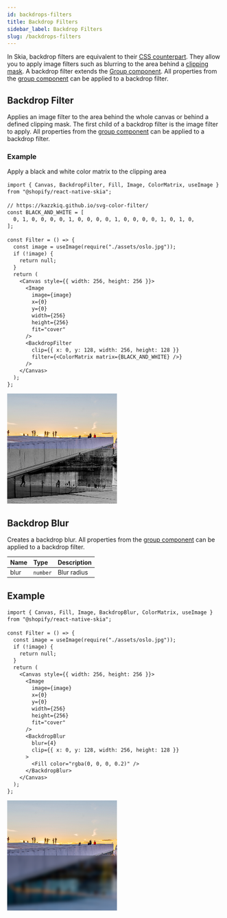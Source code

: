 ```yaml
---
id: backdrops-filters
title: Backdrop Filters
sidebar_label: Backdrop Filters
slug: /backdrops-filters
---
```


In Skia, backdrop filters are equivalent to their [CSS counterpart](https://developer.mozilla.org/en-US/docs/Web/CSS/backdrop-filter). They allow you to apply image filters such as blurring to the area behind a [clipping mask](/docs/group#clipping-operations). A backdrop filter extends the [Group component](/docs/group#clipping-operations). All properties from the [group component](/docs/group) can be applied to a backdrop filter.

## Backdrop Filter
Applies an image filter to the area behind the whole canvas or behind a defined clipping mask. The first child of a backdrop filter is the image filter to apply. All properties from the [group component](/docs/group) can be applied to a backdrop filter.

### Example

Apply a black and white color matrix to the clipping area

```tsx twoslash
import { Canvas, BackdropFilter, Fill, Image, ColorMatrix, useImage } from "@shopify/react-native-skia";

// https://kazzkiq.github.io/svg-color-filter/
const BLACK_AND_WHITE = [
  0, 1, 0, 0, 0, 0, 1, 0, 0, 0, 0, 1, 0, 0, 0, 0, 1, 0, 1, 0,
];

const Filter = () => {
  const image = useImage(require("./assets/oslo.jpg"));
  if (!image) {
    return null;
  }
  return (
    <Canvas style={{ width: 256, height: 256 }}>
      <Image
        image={image}
        x={0}
        y={0}
        width={256}
        height={256}
        fit="cover"
      />
      <BackdropFilter
        clip={{ x: 0, y: 128, width: 256, height: 128 }}
        filter={<ColorMatrix matrix={BLACK_AND_WHITE} />}
      />
    </Canvas>
  );
};
```

![BackdropBlur](assets/backdrop-filters/filter.png)

## Backdrop Blur

Creates a backdrop blur. All properties from the [group component](/docs/group) can be applied to a backdrop filter.

| Name      | Type                |  Description                                             |
|:----------|:--------------------|:---------------------------------------------------------|
| blur      | `number`            | Blur radius                                              |

## Example

```tsx twoslash
import { Canvas, Fill, Image, BackdropBlur, ColorMatrix, useImage } from "@shopify/react-native-skia";

const Filter = () => {
  const image = useImage(require("./assets/oslo.jpg"));
  if (!image) {
    return null;
  }
  return (
    <Canvas style={{ width: 256, height: 256 }}>
      <Image
        image={image}
        x={0}
        y={0}
        width={256}
        height={256}
        fit="cover"
      />
      <BackdropBlur
        blur={4}
        clip={{ x: 0, y: 128, width: 256, height: 128 }}
      >
        <Fill color="rgba(0, 0, 0, 0.2)" />
      </BackdropBlur>
    </Canvas>
  );
};
```

![BackdropBlur](assets/backdrop-filters/blur.png)